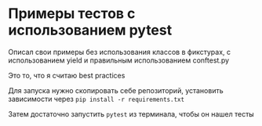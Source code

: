 # Примеры тестов с использованием pytest

Описал свои примеры без использования классов в фикстурах, с использованием yield и правильным использованием conftest.py

Это то, что я считаю best practices

Для запуска нужно скопировать себе репозиторий, установить зависимости через `pip install -r requirements.txt`

Затем достаточно запустить `pytest` из терминала, чтобы он нашел тесты

